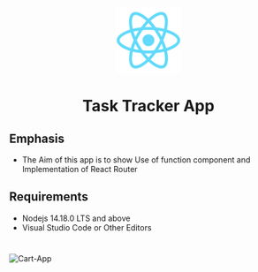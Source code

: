 

<p align="center"><img src="https://github.com/VishalMakwana23/React-Task-Tracker/blob/main/src/logo512.png" width="120" alt="React Icons">   </p>


<h1 align="center">Task Tracker App</h1>


## Emphasis

- The Aim of this app is to show Use of function component and Implementation of React Router


## Requirements
- Nodejs 14.18.0 LTS and above
- Visual Studio Code or Other Editors
#

![Cart-App](https://user-images.githubusercontent.com/70998696/146641594-dd66eab1-0277-426d-aad3-95236a573d4b.png)


